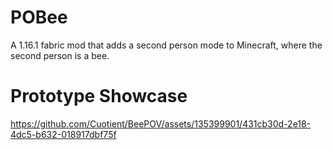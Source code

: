 # POBee

A 1.16.1 fabric mod that adds a second person mode to Minecraft, where the second person is a bee.

# Prototype Showcase

https://github.com/Cuotient/BeePOV/assets/135399901/431cb30d-2e18-4dc5-b632-018917dbf75f
